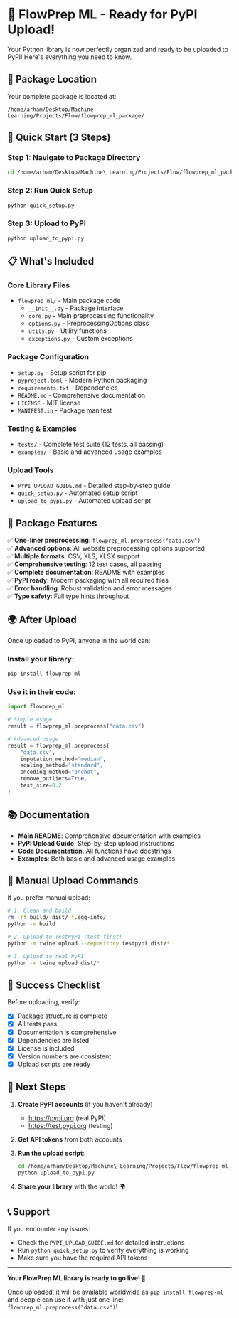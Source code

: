 # 🎉 FlowPrep ML - Ready for PyPI Upload!

Your Python library is now perfectly organized and ready to be uploaded to PyPI! Here's everything you need to know.

## 📁 Package Location

Your complete package is located at:
```
/home/arham/Desktop/Machine Learning/Projects/Flow/flowprep_ml_package/
```

## 🚀 Quick Start (3 Steps)

### Step 1: Navigate to Package Directory
```bash
cd /home/arham/Desktop/Machine\ Learning/Projects/Flow/flowprep_ml_package
```

### Step 2: Run Quick Setup
```bash
python quick_setup.py
```

### Step 3: Upload to PyPI
```bash
python upload_to_pypi.py
```

## 📋 What's Included

### Core Library Files
- `flowprep_ml/` - Main package code
  - `__init__.py` - Package interface
  - `core.py` - Main preprocessing functionality
  - `options.py` - PreprocessingOptions class
  - `utils.py` - Utility functions
  - `exceptions.py` - Custom exceptions

### Package Configuration
- `setup.py` - Setup script for pip
- `pyproject.toml` - Modern Python packaging
- `requirements.txt` - Dependencies
- `README.md` - Comprehensive documentation
- `LICENSE` - MIT license
- `MANIFEST.in` - Package manifest

### Testing & Examples
- `tests/` - Complete test suite (12 tests, all passing)
- `examples/` - Basic and advanced usage examples

### Upload Tools
- `PYPI_UPLOAD_GUIDE.md` - Detailed step-by-step guide
- `quick_setup.py` - Automated setup script
- `upload_to_pypi.py` - Automated upload script

## 🎯 Package Features

✅ **One-liner preprocessing**: `flowprep_ml.preprocess("data.csv")`  
✅ **Advanced options**: All website preprocessing options supported  
✅ **Multiple formats**: CSV, XLS, XLSX support  
✅ **Comprehensive testing**: 12 test cases, all passing  
✅ **Complete documentation**: README with examples  
✅ **PyPI ready**: Modern packaging with all required files  
✅ **Error handling**: Robust validation and error messages  
✅ **Type safety**: Full type hints throughout  

## 🌍 After Upload

Once uploaded to PyPI, anyone in the world can:

### Install your library:
```bash
pip install flowprep-ml
```

### Use it in their code:
```python
import flowprep_ml

# Simple usage
result = flowprep_ml.preprocess("data.csv")

# Advanced usage
result = flowprep_ml.preprocess(
    "data.csv",
    imputation_method="median",
    scaling_method="standard",
    encoding_method="onehot",
    remove_outliers=True,
    test_size=0.2
)
```

## 📚 Documentation

- **Main README**: Comprehensive documentation with examples
- **PyPI Upload Guide**: Step-by-step upload instructions
- **Code Documentation**: All functions have docstrings
- **Examples**: Both basic and advanced usage examples

## 🔧 Manual Upload Commands

If you prefer manual upload:

```bash
# 1. Clean and build
rm -rf build/ dist/ *.egg-info/
python -m build

# 2. Upload to TestPyPI (test first)
python -m twine upload --repository testpypi dist/*

# 3. Upload to real PyPI
python -m twine upload dist/*
```

## 🎉 Success Checklist

Before uploading, verify:

- [x] Package structure is complete
- [x] All tests pass
- [x] Documentation is comprehensive
- [x] Dependencies are listed
- [x] License is included
- [x] Version numbers are consistent
- [x] Upload scripts are ready

## 🚀 Next Steps

1. **Create PyPI accounts** (if you haven't already)
   - https://pypi.org (real PyPI)
   - https://test.pypi.org (testing)

2. **Get API tokens** from both accounts

3. **Run the upload script**:
   ```bash
   cd /home/arham/Desktop/Machine\ Learning/Projects/Flow/flowprep_ml_package
   python upload_to_pypi.py
   ```

4. **Share your library** with the world! 🌍

## 📞 Support

If you encounter any issues:
- Check the `PYPI_UPLOAD_GUIDE.md` for detailed instructions
- Run `python quick_setup.py` to verify everything is working
- Make sure you have the required API tokens

---

**Your FlowPrep ML library is ready to go live! 🚀**

Once uploaded, it will be available worldwide as `pip install flowprep-ml` and people can use it with just one line: `flowprep_ml.preprocess("data.csv")`!
